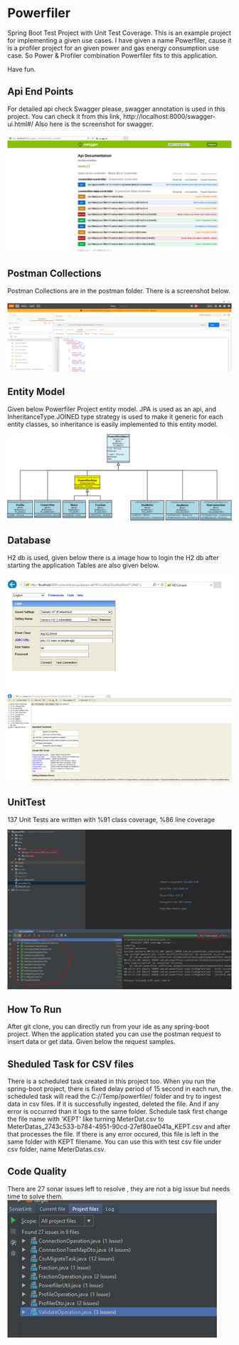 # Powerfiler
Spring Boot Test Project with Unit Test Coverage.
This is an example project for implementing a given use cases.
I have given a name Powerfiler, cause it is a profiler project for 
an given power and gas energy consumption use case. So Power & Profiler
combination Powerfiler fits to this application.

Have fun.

## Api End Points
For detailed api check Swagger please, swagger annotation is used in this project.
You can check it from this link, http://localhost:8000/swagger-ui.html#/
Also here is the screenshot for swagger.

![Swagger](img/api.PNG?raw=true "Swagger")



## Postman Collections 
Postman Collections are in the postman folder. There is a screenshot below.


![Postman Request Samples](img/powerfiler_postman.PNG?raw=true "Postman Request Samples")


## Entity Model
Given below Powerfiler Project entity model. JPA is used as an api, and InheritanceType.JOINED type
strategy is used to make it generic for each entity classes, so inheritance is easily implemented to this
entity model.

![Entity Model](img/powerfiler_entity_model.PNG?raw=true "Entity Model")

## Database
H2 db is used, given below there is a image how to login the H2 db after starting the application
Tables are also given below.

![H2 Console for Powerfiler](img/h2_console.PNG?raw=true "H2 Console for Powerfiler")
![Dtabase Tables](img/db_tables.PNG?raw=true "Dtabase Tables")



## UnitTest
137 Unit Tests are written with %91 class coverage, %86 line coverage

![Unit Test Coverage](img/test-coverage.PNG?raw=true "Unit Test Coverage")

## How To Run
After git clone, you can directly run from your ide as any spring-boot project. When the application stated
you can use the postman request to insert data or get data.
Given below the request samples.


## Sheduled Task for CSV files
There is a scheduled task created in this project too. When you run the spring-boot project, there is fixed delay period of 15 second 
in each run, the scheduled task will read the  C://Temp/powerfiler/  folder and try to ingest data in csv files.
If it is successfully ingested, deleted the file. And if any error is occurred than it logs to the same folder.
Schedule task first change the file name with 'KEPT' like turning MeterDat.csv to MeterDatas_2743c533-b784-4951-90cd-27ef80ae041a_KEPT.csv
and after that processes the file. If there is any error occured, this file is left in the same folder with KEPT filename.
You can use this with test csv file under csv folder, name MeterDatas.csv.  


## Code Quality
There are 27 sonar issues left to resolve , they are not a big issue but needs time to solve them.
![SONAR](img/sonar.PNG?raw=true "SONAR")



